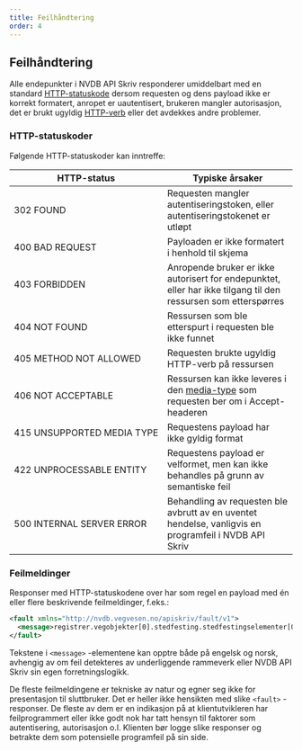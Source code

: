```yaml
---
title: Feilhåndtering
order: 4
---
```


## Feilhåndtering

Alle endepunkter i NVDB API Skriv responderer umiddelbart med en standard [HTTP-statuskode](https://en.wikipedia.org/wiki/List_of_HTTP_status_codes)
dersom requesten og dens payload ikke er korrekt formatert, anropet er uautentisert, brukeren mangler autorisasjon, det er brukt ugyldig [HTTP-verb](https://en.wikipedia.org/wiki/Hypertext_Transfer_Protocol#Request_methods)
eller det avdekkes andre problemer.

### HTTP-statuskoder

Følgende HTTP-statuskoder kan inntreffe:

HTTP-status|Typiske årsaker
-|-
302&nbsp;FOUND|Requesten mangler autentiseringstoken, eller autentiseringstokenet er utløpt
400&nbsp;BAD&nbsp;REQUEST|Payloaden er ikke formatert i henhold til skjema
403&nbsp;FORBIDDEN|Anropende bruker er ikke autorisert for endepunktet, eller har ikke tilgang til den ressursen som etterspørres
404&nbsp;NOT&nbsp;FOUND|Ressursen som ble etterspurt i requesten ble ikke funnet
405&nbsp;METHOD&nbsp;NOT&nbsp;ALLOWED|Requesten brukte ugyldig HTTP-verb på ressursen
406&nbsp;NOT&nbsp;ACCEPTABLE|Ressursen kan ikke leveres i den [media-type](http://www.iana.org/assignments/media-types/media-types.xhtml) som requesten ber om i Accept-headeren
415&nbsp;UNSUPPORTED&nbsp;MEDIA&nbsp;TYPE|Requestens payload har ikke gyldig format
422&nbsp;UNPROCESSABLE&nbsp;ENTITY|Requestens payload er velformet, men kan ikke behandles på grunn av semantiske feil
500&nbsp;INTERNAL&nbsp;SERVER&nbsp;ERROR|Behandling av requesten ble avbrutt av en uventet hendelse, vanligvis en programfeil i NVDB API Skriv

### Feilmeldinger

Responser med HTTP-statuskodene over har som regel en payload med én eller flere beskrivende feilmeldinger, f.eks.:

```xml
<fault xmlns="http://nvdb.vegvesen.no/apiskriv/fault/v1">
  <message>registrer.vegobjekter[0].stedfesting.stedfestingselementer[0]: Fra må være mindre enn til</message>
</fault>
```

Tekstene i ```<message>``` -elementene kan opptre både på engelsk og norsk, avhengig av om feil detekteres av underliggende rammeverk
eller NVDB API Skriv sin egen forretningslogikk.

De fleste feilmeldingene er tekniske av natur og egner seg ikke for presentasjon
til sluttbruker. Det er heller ikke hensikten med slike ```<fault>``` - responser. De fleste av dem er en indikasjon på
at klientutvikleren har feilprogrammert eller ikke godt nok har tatt hensyn til faktorer som autentisering, autorisasjon o.l.
Klienten bør logge slike responser og betrakte dem som potensielle programfeil på sin side.

